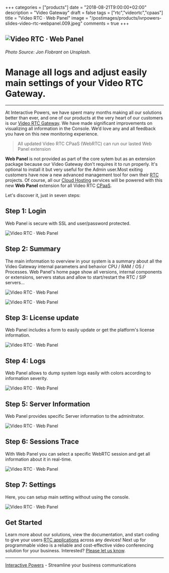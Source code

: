 +++
categories = ["products"]
date = "2018-08-21T9:00:00+02:00"
description = "Video Gateway"
draft = false
tags = ["rtc","videortc","cpaas"]
title = "Video RTC · Web Panel"
image = "/postimages/products/ivrpowers-slides-video-rtc-webpanel.009.jpeg"
comments = true
+++

![Video RTC · Web Panel](/postimages/products/ivrpowers-slides-video-rtc-webpanel.009.jpeg)
------------
###### Photo Source: Jon Flobrant on Unsplash.

# Manage all logs and adjust easily main settings of your Video RTC Gateway.
---

At Interactive Powers, we have spent many months making all our solutions better than ever, and one of our products at the very heart of our customers is our [Video RTC Gateway](https://www.ivrpowers.com/videortc/). We have made significant improvements on visualizing all information in the Console. We’d love any and all feedback you have on this new monitoring experience.

> All updated Video RTC CPaaS (WebRTC) can run our lasted Web Panel extension 

**Web Panel** is not provided as part of the core sytem but as an extension package because our Video Gateway don't requires it to run properly. It's optional to install it but very useful for the Admin user.Most exiting customers have now a new advanced management tool for own their [RTC](http://blog.ivrpowers.com/post/technologies/what-is-rtc/) projects. Of course, all our [Cloud Hosting](https://www.ivrpowers.com/cloud-hosting/) services will be powered with this new **Web Panel** extension for all Video RTC [CPaaS](http://blog.ivrpowers.com/post/technologies/what-is-cpaas/).

Let's discover it, just in seven steps:

##	Step 1: Login

Web Panel is secure with SSL and user/password protected.

![Video RTC · Web Panel](/postimages/products/ivrpowers-slides-video-rtc-webpanel.001.jpeg)

##	Step 2: Summary

The main information to overview in your system is a summary about all the Video Gateway internal parameters and behavior CPU / RAM / OS / Processes. Web Panel's home page show all versions, internal components or extensions, servers status and allow to start/restart the RTC / SIP servers...

![Video RTC · Web Panel](/postimages/products/ivrpowers-slides-video-rtc-webpanel.002.jpeg)

![Video RTC · Web Panel](/postimages/products/ivrpowers-slides-video-rtc-webpanel.003.jpeg)

##	Step 3: License update

Web Panel includes a form to easily update or get the platform's license information.

![Video RTC · Web Panel](/postimages/products/ivrpowers-slides-video-rtc-webpanel.004.jpeg)

##	Step 4: Logs

Web Panel allows to dump system logs easily with colors according to information severity.

![Video RTC · Web Panel](/postimages/products/ivrpowers-slides-video-rtc-webpanel.005.jpeg)

##	Step 5: Server Information

Web Panel provides specific Server information to the adminitrator.

![Video RTC · Web Panel](/postimages/products/ivrpowers-slides-video-rtc-webpanel.006.jpeg)

##	Step 6: Sessions Trace

With Web Panel you can select a specific WebRTC session and get all information about it in real-time.

![Video RTC · Web Panel](/postimages/products/ivrpowers-slides-video-rtc-webpanel.007.jpeg)

##	Step 7: Settings

Here, you can setup main setting without using the console.

![Video RTC · Web Panel](/postimages/products/ivrpowers-slides-video-rtc-webpanel.008.jpeg)

##	Get Started

Learn more about our solutions, view the documentation, and start coding to give your users [RTC applications](http://blog.ivrpowers.com/post/products/real-time-communications-applications/) across any devices! Next up for programmable video is a reliable and cost-effective video conferencing solution for your business. Interested? [Please let us know](https://www.ivrpowers.com/support-services/).

---
[Interactive Powers](http://www.ivrpowers.com/ ) - Streamline your business communications
